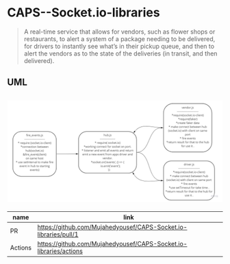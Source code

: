 # CAPS--Socket.io-libraries

> A real-time service that allows for vendors, such as flower shops or restaurants, to alert a system of a package needing to be delivered, for drivers to instantly see what’s in their pickup queue, and then to alert the vendors as to the state of the deliveries (in transit, and then delivered).
## UML
![uml](/uml.jpg)
----
|name|link|
|---|---|
|PR|https://github.com/Mujahedyousef/CAPS-Socket.io-libraries/pull/1|
|Actions|https://github.com/Mujahedyousef/CAPS-Socket.io-libraries/actions|
